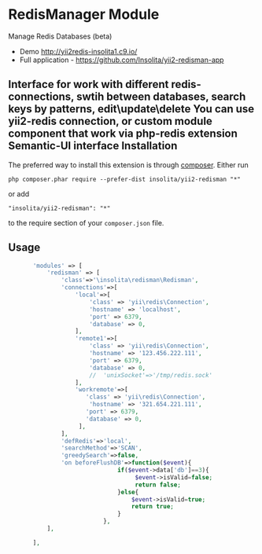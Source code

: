 RedisManager Module
======================
Manage Redis Databases (beta)
 * Demo http://yii2redis-insolita1.c9.io/
 * Full application -  https://github.com/Insolita/yii2-redisman-app

Interface for work with different redis-connections, swtih between databases, search keys by patterns, edit\update\delete
You can use yii2-redis connection, or custom module component that work via php-redis extension
Semantic-UI interface
Installation
------------
The preferred way to install this extension is through [composer](http://getcomposer.org/download/).
Either run
```
php composer.phar require --prefer-dist insolita/yii2-redisman "*"
```
or add
```
"insolita/yii2-redisman": "*"
```

to the require section of your `composer.json` file.


Usage
-----

```php
       'modules' => [
           'redisman' => [
               'class'=>'\insolita\redisman\Redisman',
               'connections'=>[
                   'local'=>[
                       'class' => 'yii\redis\Connection',
                       'hostname' => 'localhost',
                       'port' => 6379,
                       'database' => 0,
                   ],
                   'remote1'=>[
                       'class' => 'yii\redis\Connection',
                       'hostname' => '123.456.222.111',
                       'port' => 6379,
                       'database' => 0,
                       //  'unixSocket'=>'/tmp/redis.sock'
                   ],
                   'workremote'=>[
                      'class' => 'yii\redis\Connection',
                       'hostname' => '321.654.221.111',
                      'port' => 6379,
                      'database' => 0,
                    ],
               ],
               'defRedis'=>'local',
               'searchMethod'=>'SCAN',
               'greedySearch'=>false,
               'on beforeFlushDB'=>function($event){
                               if($event->data['db']==3){
                                    $event->isValid=false;
                                    return false;
                               }else{
                                   $event->isValid=true;
                                   return true;
                               }
                           },
           ],

       ],
```